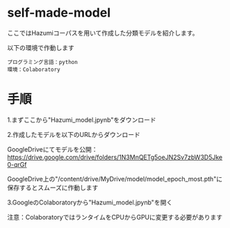 # self-made-model

ここではHazumiコーパスを用いて作成した分類モデルを紹介します。

以下の環境で作動します
```
プログラミング言語：python
環境：Colaboratory
```
# 手順

1.まずここから"Hazumi_model.jpynb"をダウンロード

2.作成したモデルを以下のURLからダウンロード

GoogleDriveにてモデルを公開：
https://drive.google.com/drive/folders/1N3MnQETg5oeJN2Sv7zbW3D5Jke0-qrGf

GoogleDrive上の"/content/drive/MyDrive/model/model_epoch_most.pth"に保存するとスムーズに作動します

3.GoogleのColaboratoryから"Hazumi_model.jpynb"を開く

注意：ColaboratoryではランタイムをCPUからGPUに変更する必要があります
